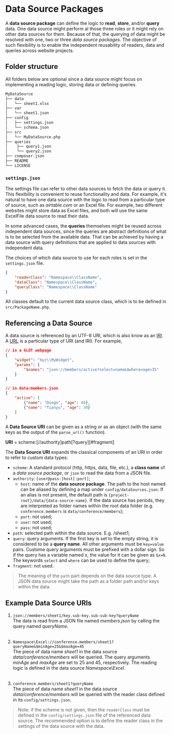 # Data Source Packages

A **data source package** can define the logic to **read**, **store**, and/or **query** data. One data source might perform al those three roles or it might rely on other data sources for them. Because of that, the querying of data might be resolved with one, two or three *data source packages*. The objective of such flexibility is to enable the independent reusability of readers, data and queries across website projects.

## Folder structure

All folders below are optional since a data source might focus on implementing a reading logic, storing data or defining queries.

```txt
MyDataSource
├── data
│   └── sheet1.xlsx
├── var
│   └── sheet1.json
├── config
│   ├── settings.json
│   └── schema.json
├── src
│   └── MyDataSource.php
├── queries
│    ├── query1.json
│    └── query2.json
├── composer.json
├── README
└── LICENSE
```

### `settings.json`

The settings file can refer to other data sources to fetch the data or query it. This flexibility is convenient to reuse functionality and data. For example, it's natural to have one data source with the logic to read from a particular type of source, such as *airtable.com* or an Excel file. For example, two different websites might store data as Excel files, and both will use the same ExcelFile data source to read their data.

In some advanced cases, the **queries** themselves might be reused across independent data sources, since the queries are abstract definitions of what is to be selected from the available data. That can be achieved by having a data source with query definitions that are applied to data sources with independent data.

The choices of which data source to use for each roles is set in the `settings.json` file.

```json
{
    "readerClass": "Namespace\\ClassName",
    "dataClass": "Namespace\\ClassName",
    "queryClass": "Namespace\\ClassName"
}
```

All classes default to the current data source class, which is to be defined in `src/PackageName.php`.

## Referencing a Data Source

A data source is referenced by an UTF-8 URI, which is also know as an [IRI](https://en.wikipedia.org/wiki/Internationalized_Resource_Identifier). A [URL](https://en.wikipedia.org/wiki/URL) is a particular type of URI (and IRI). For example,

```json
// in a GLOT webpage
{
    "widget": "Xyz\\MyWidget",
    "params": {
        "$names": "json://members/active?select=name&$where=age>35"
    }
}
```
```json
// in data/members.json
{
    "active": [
        {"name": "Diego", "age": 40}, 
        {"name": "Tianyu", "age": 30}
    ]
}
```

A **Data Source URI** can be given as a string or as an object (with the same keys as the output of the `parse_url()` function).

**URI** = scheme:[//authority]path[?query][#fragment]

The **Data Source URI** expands the classical components of an URI in order to refer to custom data types:

- `scheme`: A standard protocol (http, https, data, file, etc.), a **class name** of a *data source package*, or `json` to read the data from a JSON file.
- `authority`: `[user@pass:]host[:port]`;
    - `host`: name of the **data source package**. The path to the host named can be aliased by defining a map under `config/dataSources.json`. If an alias is not present, the default path is `{project-root}/data/{data-source-name}`. If the data source has periods, they are interpreted as folder names within the root data folder (e.g. `conference.members` is  `data/conference/members`);
    - `port`: not used;
    - `user`: not used;
    - `pass`: not used;
- `path`: selected path within the data source. E.g. /sheet1;
- `query`: query arguments. If the first key is set to the empty string, it is considered to be a **query name**. All other arguments must be `key=value` pairs. Custome query arguments must be prefixed with a dollar sign. So if the query has a variable named x, the value for it can be given as `$x=N`. The keywords `select` and `where` can be used to define the query;
- `fragment`: not used.

> The meaning of the `path` part depends on the data source type. A JSON data source might take the path as a folder path and/or keys within the data.

## Example Data Source URIs

1. `json://members/sheet1/key.sub-key.sub-sub-key?queryName`<br>The data is read from a JSON file named *members.json* by calling the query named *queryName*.<br><br>

1. `Namespace\Excel://conference.members/sheet1?queryName&$minAge=25&$maxAge=45`<br>The piece of data name *sheet1* in the data source *data/conference/members* will be queried. The query arguments *minAge* and *maxAge* are set to 25 and 45, respectively. The reading logic is defined in the data source  *Namespace\Excel*.<br><br>

1. `conference.members/sheet1?queryName`<br>The piece of data name *sheet1* in the data source *data/conference/members* will be queried with the reader class defined in its `config/settings.json`.

> Note: if the scheme is not given, then the `readerClass` must be defined in the `config/settings.json` file of the referenced data source. The recommended option is to define the reader class in the settings of the data source with the data.